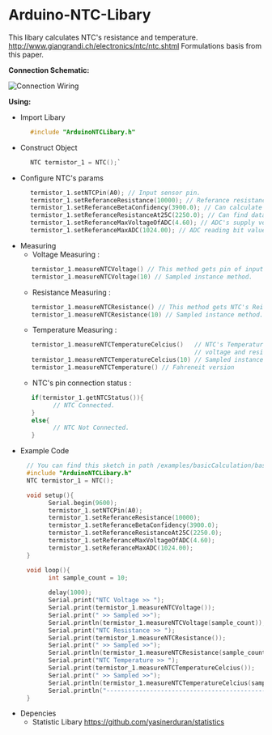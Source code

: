 # Arduino-NTC-Libary
This libary calculates NTC's resistance and temperature.
http://www.giangrandi.ch/electronics/ntc/ntc.shtml
Formulations basis from this paper.

__Connection Schematic:__

![Connection Wiring](https://raw.githubusercontent.com/yasinerduran/ArduinoNTCLibary/master/schematics/schematic.PNG)


__Using:__
* Import Libary
```c
      #include "ArduinoNTCLibary.h"
```
* Construct Object
```c
      NTC termistor_1 = NTC();`
```
* Configure NTC's params 
```c
      termistor_1.setNTCPin(A0); // Input sensor pin.
      termistor_1.setReferanceResistance(10000); // Referance resistance value
      termistor_1.setReferanceBetaConfidency(3900.0); // Can calculate with paper.
      termistor_1.setReferanceResistanceAt25C(2250.0); // Can find datasheet of NTC.
      termistor_1.setReferanceMaxVoltageOfADC(4.60); // ADC's supply voltage. Measure 5V pin.  
      termistor_1.setReferanceMaxADC(1024.00); // ADC reading bit value. 
```
* Measuring
   * Voltage Measuring :
   ```c
      termistor_1.measureNTCVoltage() // This method gets pin of input's voltage value.
      termistor_1.measureNTCVoltage(10) // Sampled instance method.  
   ```
   * Resistance Measuring :
   ```c
      termistor_1.measureNTCResistance() // This method gets NTC's Reistance value with calculating voltage.
      termistor_1.measureNTCResistance(10) // Sampled instance method.  
   ```
   * Temperature Measuring :
   ```c
      termistor_1.measureNTCTemperatureCelcius()   // NTC's Temperature's value calculates with 
                                                   // voltage and resitance.
      termistor_1.measureNTCTemperatureCelcius(10) // Sampled instance method.  
      termistor_1.measureNTCTemperature() // Fahreneit version
   ```
   * NTC's pin connection status :
   ```c
      if(termistor_1.getNTCStatus()){
            // NTC Connected.
      }
      else{
            // NTC Not Connected.
      }
   ```
* Example Code 
 ```c
      // You can find this sketch in path /examples/basicCalculation/basicCalculation.ino
      #include "ArduinoNTCLibary.h"
      NTC termistor_1 = NTC();

      void setup(){
            Serial.begin(9600);
            termistor_1.setNTCPin(A0);
            termistor_1.setReferanceResistance(10000);
            termistor_1.setReferanceBetaConfidency(3900.0);
            termistor_1.setReferanceResistanceAt25C(2250.0);
            termistor_1.setReferanceMaxVoltageOfADC(4.60);
            termistor_1.setReferanceMaxADC(1024.00);
      }

      void loop(){
            int sample_count = 10;
            
            delay(1000);
            Serial.print("NTC Voltage >> ");
            Serial.print(termistor_1.measureNTCVoltage());
            Serial.print(" >> Sampled >>");
            Serial.println(termistor_1.measureNTCVoltage(sample_count));
            Serial.print("NTC Resistance >> ");
            Serial.print(termistor_1.measureNTCResistance());
            Serial.print(" >> Sampled >>");
            Serial.println(termistor_1.measureNTCResistance(sample_count));
            Serial.print("NTC Temperature >> ");
            Serial.print(termistor_1.measureNTCTemperatureCelcius());
            Serial.print(" >> Sampled >>");
            Serial.println(termistor_1.measureNTCTemperatureCelcius(sample_count));
            Serial.println("------------------------------------------------");
      }
   ```
 * Depencies
   * Statistic Libary https://github.com/yasinerduran/statistics


